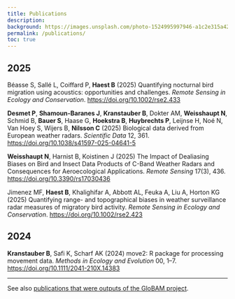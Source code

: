 ```yaml
---
title: Publications
description: 
background: https://images.unsplash.com/photo-1524995997946-a1c2e315a42f?ixlib=rb-1.2.1&ixid=eyJhcHBfaWQiOjEyMDd9&auto=format&fit=crop&w=1000
permalink: /publications/
toc: true
---
```


## 2025

Béasse S, Sallé L, Coiffard P, **Haest B** (2025) Quantifying nocturnal bird migration using acoustics: opportunities and challenges. _Remote Sensing in Ecology and Conservation_. <https://doi.org/10.1002/rse2.433>

**Desmet P**, **Shamoun-Baranes J**, **Kranstauber B**, Dokter AM, **Weisshaupt N**, Schmid B, **Bauer S**, Haase G, **Hoekstra B**, **Huybrechts P**, Leijnse H, Noé N, Van Hoey S, Wijers B, **Nilsson C** (2025) Biological data derived from European weather radars. _Scientific Data_ 12, 361. <https://doi.org/10.1038/s41597-025-04641-5>

**Weisshaupt N**, Harnist B, Koistinen J (2025) The Impact of Dealiasing Biases on Bird and Insect Data Products of C-Band Weather Radars and Consequences for Aeroecological Applications. _Remote Sensing_ 17(3), 436. <https://doi.org/10.3390/rs17030436>

Jimenez MF, **Haest B**, Khalighifar A, Abbott AL, Feuka A, Liu A, Horton KG (2025) Quantifying range- and topographical biases in weather surveillance radar measures of migratory bird activity. _Remote Sensing in Ecology and Conservation_. <https://doi.org/10.1002/rse2.423>

## 2024

**Kranstauber B**, Safi K, Scharf AK (2024) move2: R package for processing movement data. _Methods in Ecology and Evolution_ 00, 1–7. <https://doi.org/10.1111/2041-210X.14383>

---

See also [publications that were outputs of the GloBAM project](https://globam.science/publications/).
